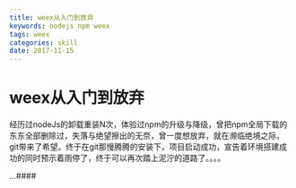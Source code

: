 ```yaml
---
title: weex从入门到放弃
keywords: nodejs npm weex
tags: weex
categories: skill
date: 2017-11-15
---
```


# weex从入门到放弃

经历过nodeJs的卸载重装N次，体验过npm的升级与降级，曾把npm全局下载的东东全部删除过，失落与绝望擦出的无奈，曾一度想放弃，就在濒临绝境之际，git带来了希望。终于在git那慢腾腾的安装下，项目启动成功，宣告着环境搭建成功的同时预示着雨停了，终于可以再次踏上泥泞的道路了。。。。

...####